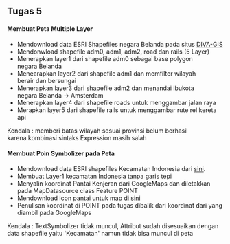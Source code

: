 <h2>Tugas 5</h2>
<h4>Membuat Peta Multiple Layer</h4>
<ul>
 	<li>Mendownload data ESRI Shapefiles negara Belanda pada situs <a title="Shapefiles Netherlands" href="diva-gis.org/gdata" target="_blank" rel="noopener">DIVA-GIS</a></li>
 	<li >Mendonwload shapefile adm0, adm1, adm2, road dan rails (5 Layer)</li>
 	<li>Menerapkan layer1 dari shapefile adm0 sebagai base polygon negara Belanda</li>
 	<li>Menearapkan layer2 dari shapefile adm1 dan memfilter wilayah berair dan bersungai</li>
 	<li>Menerapkan layer3 dari shapefile adm2 dan menandai ibukota negara Belanda -&gt; Amsterdam</li>
 	<li>Menerapkan layer4 dari shapefile roads untuk menggambar jalan raya</li>
 	<li>Merapkan layer5 dari shapefile rails untuk menggambar rute rel kereta api</li>
</ul>
Kendala : memberi batas wilayah sesuai provinsi belum berhasil karena kombinasi sintaks Expression masih salah
<h4>Membuat Poin Symbolizer pada Peta</h4>
<ul>
 	<li>Mendownload data ESRI shapefiles Kecamatan Indonesia dari <a title="Shapefile Kecamatan Indonesia" href="http://www.info-geospasial.com/2015/10/data-shp-seluruh-indonesia.html" target="_blank" rel="noopener">sini</a>.</li>
 	<li>Membuat Layer1 kecamatan Indonesia tanpa garis tepi</li>
 	<li>Menyalin koordinat Pantai Kenjeran dari GoogleMaps dan diletakkan pada MapDatasource class Feature POINT</li>
 <li>Mendownload icon pantai untuk map <a title="Icon Pantai" href="https://www.flaticon.com/free-icon/beach_272859#term=tourism&page=1&position=61" target="_blank" rel="noopener">di sini</a></li>
 <li>Penulisan koordinat di POINT pada tugas dibalik dari koordinat dari yang diambil pada GoogleMaps</li>
</ul>
Kendala : TextSymbolizer tidak muncul, Attribut sudah disesuaikan dengan data shapefile yaitu 'Kecamatan' namun tidak bisa muncul di peta
